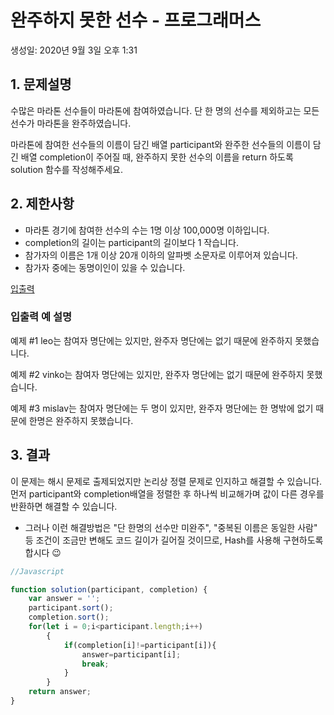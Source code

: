 # 완주하지 못한 선수 - 프로그래머스

생성일: 2020년 9월 3일 오후 1:31

## 1. 문제설명

수많은 마라톤 선수들이 마라톤에 참여하였습니다. 단 한 명의 선수를 제외하고는 모든 선수가 마라톤을 완주하였습니다.

마라톤에 참여한 선수들의 이름이 담긴 배열 participant와 완주한 선수들의 이름이 담긴 배열 completion이 주어질 때, 완주하지 못한 선수의 이름을 return 하도록 solution 함수를 작성해주세요.

## 2. 제한사항

- 마라톤 경기에 참여한 선수의 수는 1명 이상 100,000명 이하입니다.
- completion의 길이는 participant의 길이보다 1 작습니다.
- 참가자의 이름은 1개 이상 20개 이하의 알파벳 소문자로 이루어져 있습니다.
- 참가자 중에는 동명이인이 있을 수 있습니다.

[입출력](%E1%84%8B%E1%85%AA%E1%86%AB%E1%84%8C%E1%85%AE%E1%84%92%E1%85%A1%E1%84%8C%E1%85%B5%20%E1%84%86%E1%85%A9%E1%86%BA%E1%84%92%E1%85%A1%E1%86%AB%20%E1%84%89%E1%85%A5%E1%86%AB%E1%84%89%E1%85%AE%20-%20%E1%84%91%E1%85%B3%E1%84%85%E1%85%A9%E1%84%80%E1%85%B3%E1%84%85%E1%85%A2%E1%84%86%E1%85%A5%E1%84%89%E1%85%B3%20d1e3be596481452badb80c221d770256/%E1%84%8B%E1%85%B5%E1%86%B8%E1%84%8E%E1%85%AE%E1%86%AF%E1%84%85%E1%85%A7%E1%86%A8%20b16646783d7b497eb38ececad51145bd.csv)

### 입출력 예 설명

예제 #1 leo는 참여자 명단에는 있지만, 완주자 명단에는 없기 때문에 완주하지 못했습니다.

예제 #2 vinko는 참여자 명단에는 있지만, 완주자 명단에는 없기 때문에 완주하지 못했습니다.

예제 #3 mislav는 참여자 명단에는 두 명이 있지만, 완주자 명단에는 한 명밖에 없기 때문에 한명은 완주하지 못했습니다.

## 3. 결과

이 문제는 해시 문제로 출제되었지만 논리상 정렬 문제로 인지하고 해결할 수 있습니다.
먼저 participant와 completion배열을 정렬한 후 하나씩 비교해가며 값이 다른 경우를 반환하면 해결할 수 있습니다.

* 그러나 이런 해결방법은 "단 한명의 선수만 미완주", "중복된 이름은 동일한 사람" 등 조건이 조금만 변해도 코드 길이가 길어질 것이므로, Hash를 사용해 구현하도록 합시다 😉

```jsx
//Javascript

function solution(participant, completion) {
    var answer = '';
    participant.sort();
    completion.sort();
    for(let i = 0;i<participant.length;i++)
        {
            if(completion[i]!=participant[i]){
                answer=participant[i];
                break;
            }
        }
    return answer;
}
```
